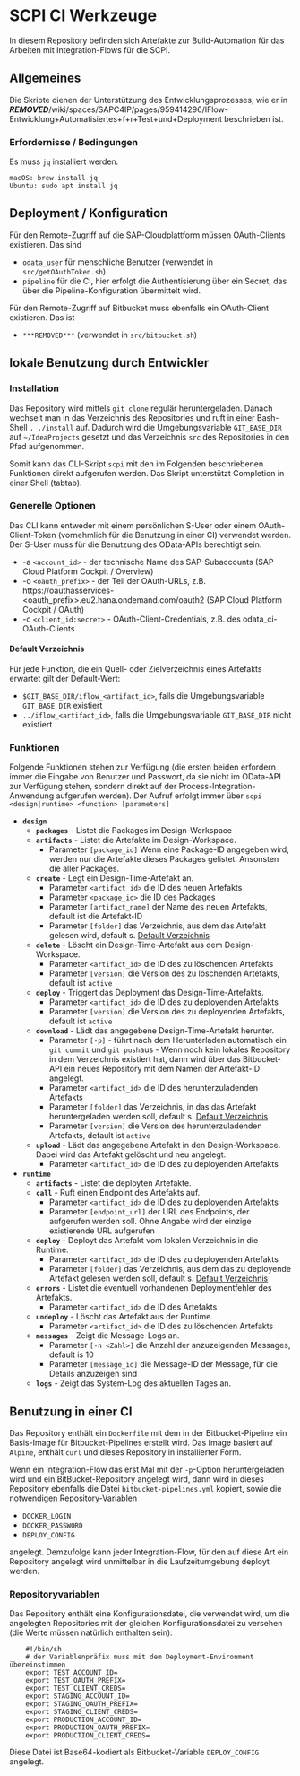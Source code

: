 # SCPI CI Werkzeuge
In diesem Repository befinden sich Artefakte zur Build-Automation für  das Arbeiten mit Integration-Flows für die SCPI.

## Allgemeines
Die Skripte dienen der Unterstützung des Entwicklungsprozesses, wie er in
***REMOVED***/wiki/spaces/SAPC4IP/pages/959414296/IFlow-Entwicklung+Automatisiertes+f+r+Test+und+Deployment beschrieben ist.

### Erfordernisse / Bedingungen
Es muss `jq` installiert werden.

    macOS: brew install jq
    Ubuntu: sudo apt install jq

## Deployment / Konfiguration
Für den Remote-Zugriff auf die SAP-Cloudplattform müssen OAuth-Clients existieren. Das sind

* `odata_user` für menschliche Benutzer (verwendet in `src/getOAuthToken.sh`)
* `pipeline` für die CI, hier erfolgt die Authentisierung über ein Secret, das über die Pipeline-Konfiguration
  übermittelt wird.

Für den Remote-Zugriff auf Bitbucket muss ebenfalls ein OAuth-Client existieren. Das ist

* `***REMOVED***` (verwendet in `src/bitbucket.sh`)

## lokale Benutzung durch Entwickler 
### Installation
Das Repository wird mittels `git clone` regulär heruntergeladen. Danach wechselt man in das Verzeichnis des Repositories
und ruft in einer Bash-Shell `. ./install` auf. Dadurch wird die Umgebungsvariable `GIT_BASE_DIR` auf `~/IdeaProjects`
gesetzt und das Verzeichnis `src` des Repositories in den Pfad aufgenommen.

Somit kann das CLI-Skript `scpi` mit den im Folgenden beschriebenen Funktionen direkt aufgerufen werden. Das Skript
unterstützt Completion in einer Shell (tabtab).

### Generelle Optionen
Das CLI kann entweder mit einem persönlichen S-User oder einem OAuth-Client-Token (vornehmlich
für die Benutzung in einer CI) verwendet werden. Der S-User muss für die Benutzung des OData-APIs berechtigt sein.

* -a `<account_id>` - der technische Name des SAP-Subaccounts (SAP Cloud Platform Cockpit / Overview)
* -o `<oauth_prefix>` - der Teil der OAuth-URLs, z.B. https://oauthasservices-<oauth_prefix>.eu2.hana.ondemand.com/oauth2 (SAP Cloud Platform Cockpit / OAuth)
* -c `<client_id:secret>` - OAuth-Client-Credentials, z.B. des odata_ci-OAuth-Clients

#### Default Verzeichnis
Für jede Funktion, die ein Quell- oder Zielverzeichnis eines Artefakts erwartet gilt der Default-Wert:

* `$GIT_BASE_DIR/iflow_<artifact_id>`, falls die Umgebungsvariable `GIT_BASE_DIR` existiert
* `../iflow_<artifact_id>`, falls die Umgebungsvariable `GIT_BASE_DIR` nicht existiert

### Funktionen
Folgende Funktionen stehen zur Verfügung (die ersten beiden erfordern immer die Eingabe von Benutzer und Passwort,
da sie nicht im OData-API zur Verfügung stehen, sondern direkt auf der Process-Integration-Anwendung aufgerufen werden).
Der Aufruf erfolgt immer über `scpi <design|runtime> <function> [parameters]`

* **`design`**
    * **`packages`** - Listet die Packages im Design-Workspace
    * **`artifacts`** - Listet die Artefakte im Design-Workspace.
        * Parameter `[package_id]` Wenn eine Package-ID angegeben wird, werden nur die Artefakte dieses Packages gelistet. Ansonsten
          die aller Packages.
    * **`create`** - Legt ein Design-Time-Artefakt an.
        * Parameter `<artifact_id>` die ID des neuen Artefakts
        * Parameter `<package_id>` die ID des Packages
        * Parameter `[artifact_name]` der Name des neuen Artefakts, default ist die Artefakt-ID
        * Parameter `[folder]` das Verzeichnis, aus dem das Artefakt gelesen wird, default s. [Default Verzeichnis](#default-verzeichnis)
    * **`delete`** - Löscht ein Design-Time-Artefakt aus dem Design-Workspace.
        * Parameter `<artifact_id>` die ID des zu löschenden Artefakts
        * Parameter `[version]` die Version des zu löschenden Artefakts, default ist `active`
    * **`deploy`** - Triggert das Deployment das Design-Time-Artefakts.
        * Parameter `<artifact_id>` die ID des zu deployenden Artefakts
        * Parameter `[version]` die Version des zu deployenden Artefakts, default ist `active`
    * **`download`** - Lädt das angegebene Design-Time-Artefakt herunter.
        * Parameter `[-p]` - führt nach dem Herunterladen automatisch ein `git commit` und `git push`aus - Wenn noch kein lokales Repository in dem Verzeichnis existiert hat,
          dann wird über das Bitbucket-API ein neues Repository mit dem Namen der Artefakt-ID angelegt.
        * Parameter `<artifact_id>` die ID des herunterzuladenden Artefakts
        * Parameter `[folder]` das Verzeichnis, in das das Artefakt heruntergeladen werden soll, default s. [Default Verzeichnis](#default-verzeichnis)
        * Parameter `[version]` die Version des herunterzuladenden Artefakts, default ist `active`
    * **`upload`** - Lädt das angegebene Artefakt in den Design-Workspace. Dabei wird das Artefakt gelöscht und neu angelegt.
        * Parameter `<artifact_id>` die ID des zu deployenden Artefakts
* **`runtime`**
    * **`artifacts`** - Listet die deployten Artefakte.
    * **`call`** - Ruft einen Endpoint des Artefakts auf.
        * Parameter `<artifact_id>` die ID des zu deployenden Artefakts
        * Parameter `[endpoint_url]` der URL des Endpoints, der aufgerufen werden soll. Ohne Angabe wird der einzige existierende URL aufgerufen
    * **`deploy`** - Deployt das Artefakt vom lokalen Verzeichnis in die Runtime.
        * Parameter `<artifact_id>` die ID des zu deployenden Artefakts
        * Parameter `[folder]` das Verzeichnis, aus dem das zu deployende Artefakt gelesen werden soll, default s. [Default Verzeichnis](#default-verzeichnis)
    * **`errors`** - Listet die eventuell vorhandenen Deploymentfehler des Artefakts.
        * Parameter `<artifact_id>` die ID des Artefakts
    * **`undeploy`** - Löscht das Artefakt aus der Runtime.
        * Parameter `<artifact_id>` die ID des zu löschenden Artefakts
    * **`messages`** - Zeigt die Message-Logs an.
        * Parameter `[-n <Zahl>]` die Anzahl der anzuzeigenden Messages, default is 10
        * Parameter `[message_id]` die Message-ID der Message, für die Details anzuzeigen sind
    * **`logs`** - Zeigt das System-Log des aktuellen Tages an.

## Benutzung in einer CI
Das Repository enthält ein `Dockerfile` mit dem in der Bitbucket-Pipeline ein Basis-Image für Bitbucket-Pipelines erstellt wird.
Das Image basiert auf `Alpine`, enthält `curl` und dieses Repository in installierter Form.

Wenn ein Integration-Flow das erst Mal mit der `-p`-Option heruntergeladen wird und ein BitBucket-Repository angelegt wird, dann wird
in dieses Repository ebenfalls die Datei `bitbucket-pipelines.yml` kopiert, sowie die notwendigen Repository-Variablen

* `DOCKER_LOGIN`
* `DOCKER_PASSWORD`
* `DEPLOY_CONFIG`

angelegt.
Demzufolge kann jeder Integration-Flow, für den auf diese Art ein Repository angelegt wird unmittelbar in die Laufzeitumgebung deployt werden.

### Repositoryvariablen
Das Repository enthält eine Konfigurationsdatei, die verwendet wird, um die angelegten Repositories mit der gleichen
Konfigurationsdatei zu versehen (die Werte müssen natürlich enthalten sein):

        #!/bin/sh
        # der Variablenpräfix muss mit dem Deployment-Environment übereinstimmen
        export TEST_ACCOUNT_ID=
        export TEST_OAUTH_PREFIX=
        export TEST_CLIENT_CREDS=
        export STAGING_ACCOUNT_ID=
        export STAGING_OAUTH_PREFIX=
        export STAGING_CLIENT_CREDS=
        export PRODUCTION_ACCOUNT_ID=
        export PRODUCTION_OAUTH_PREFIX=
        export PRODUCTION_CLIENT_CREDS=

Diese Datei ist Base64-kodiert als Bitbucket-Variable `DEPLOY_CONFIG` angelegt.